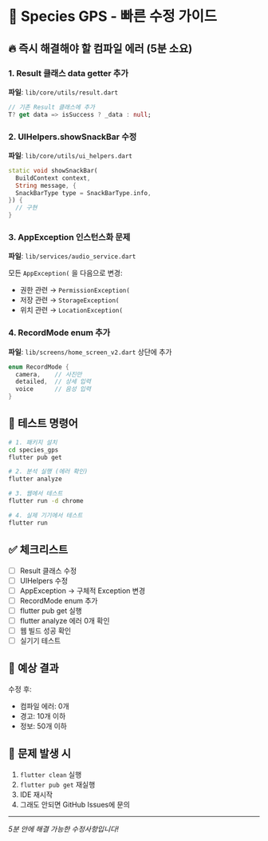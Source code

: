 # 🚀 Species GPS - 빠른 수정 가이드

## 🔥 즉시 해결해야 할 컴파일 에러 (5분 소요)

### 1. Result 클래스 data getter 추가
**파일**: `lib/core/utils/result.dart`

```dart
// 기존 Result 클래스에 추가
T? get data => isSuccess ? _data : null;
```

### 2. UIHelpers.showSnackBar 수정
**파일**: `lib/core/utils/ui_helpers.dart`

```dart
static void showSnackBar(
  BuildContext context,
  String message, {
  SnackBarType type = SnackBarType.info,
}) {
  // 구현
}
```

### 3. AppException 인스턴스화 문제
**파일**: `lib/services/audio_service.dart`

모든 `AppException(` 을 다음으로 변경:
- 권한 관련 → `PermissionException(`
- 저장 관련 → `StorageException(`
- 위치 관련 → `LocationException(`

### 4. RecordMode enum 추가
**파일**: `lib/screens/home_screen_v2.dart` 상단에 추가

```dart
enum RecordMode { 
  camera,    // 사진만
  detailed,  // 상세 입력
  voice      // 음성 입력
}
```

## 📱 테스트 명령어

```bash
# 1. 패키지 설치
cd species_gps
flutter pub get

# 2. 분석 실행 (에러 확인)
flutter analyze

# 3. 웹에서 테스트
flutter run -d chrome

# 4. 실제 기기에서 테스트
flutter run
```

## ✅ 체크리스트

- [ ] Result 클래스 수정
- [ ] UIHelpers 수정
- [ ] AppException → 구체적 Exception 변경
- [ ] RecordMode enum 추가
- [ ] flutter pub get 실행
- [ ] flutter analyze 에러 0개 확인
- [ ] 웹 빌드 성공 확인
- [ ] 실기기 테스트

## 🎯 예상 결과

수정 후:
- 컴파일 에러: 0개
- 경고: 10개 이하
- 정보: 50개 이하

## 💬 문제 발생 시

1. `flutter clean` 실행
2. `flutter pub get` 재실행
3. IDE 재시작
4. 그래도 안되면 GitHub Issues에 문의

---
*5분 안에 해결 가능한 수정사항입니다!*